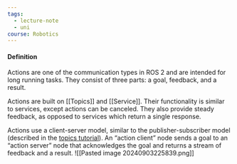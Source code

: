 ```yaml
---
tags:
  - lecture-note
  - uni
course: Robotics
---
```

#### Definition
Actions are one of the communication types in ROS 2 and are intended for long running tasks. They consist of three parts: a goal, feedback, and a result.

Actions are built on [[Topics]] and [[Service]]. Their functionality is similar to services, except actions can be canceled. They also provide steady feedback, as opposed to services which return a single response.

Actions use a client-server model, similar to the publisher-subscriber model (described in the [topics tutorial](https://docs.ros.org/en/humble/Tutorials/Beginner-CLI-Tools/Understanding-ROS2-Topics/Understanding-ROS2-Topics.html)). An “action client” node sends a goal to an “action server” node that acknowledges the goal and returns a stream of feedback and a result.
![[Pasted image 20240903225839.png]]
